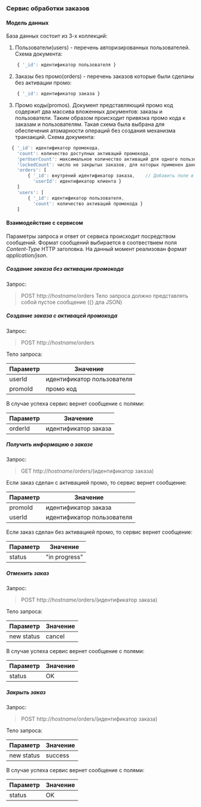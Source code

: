 ### Сервис обработки заказов

#### Модель данных
База данных состоит из 3-х коллекций:
 1. Пользователи(users) - перечень авторизированных пользователей. Схема документа:
```javascript
    { '_id': идентификатор пользователя }
```
 2. Заказы без промо(orders) - перечень заказов которые были сделаны без активации промо: 
```javascript
    { '_id': идентификатор заказа }
```
 3. Промо коды(promos). Документ представляющий промо код содержит два массива вложенных документов: заказы и пользователи.
 Таким образом происходит привязка промо кода к заказам и пользователям. Такая схема была выбрана для обеспечения атомарности
  операций без создания механизма транзакций. Схема документа:
```javascript
  { '_id': идентификатор промокода,
    'count': количество доступных активаций промокода,
    'perUserCount': максимальное количество активаций для одного пользователя
    'lockedCount': число не закрытых заказов, для которых применен данный промокод
    'orders': [
        { '_id': внутрений идентификатор заказа,    // Добавить поле в индекс
          'userId': идентификатор клиента } 
    ]
    'users': [
        { '_id': идентификатор пользователя,
          'count': количество активаций промокода }
    ]
```
#### Взаимодействие с сервисом
Параметры запроса и ответ от сервиса происходит посредством сообщений. Формат сообщений выбирается в соотвествием поля *Content-Type* HTTP заголовка. На данный момент реализован формат *application/json*.
##### Создание заказа без активации промокода
Запрос:
> POST http://*hostname*/orders
Тело запроса должно представлять собой пустое сообщение ({} дла JSON)

##### Создание заказа с активацей промокода
Запрос:
> POST http://*hostname*/orders

Тело запроса:

Параметр | Значение
---------|---------
userId | идентификатор пользователя
promoId | промо код

В случае успеха сервис вернет сообщение с полями:

Параметр | Значение
---------|---------
orderId | идентификатор заказа

##### Получить информацию о заказе
Запрос:
> GET  http://*hostname*/orders/(идентификатор заказа)

Если заказ сделан с активацией промо, то сервис вернет сообщение:

Параметр | Значение
---------|---------
promoId | идентификатор заказа
userId | идентификатор пользователя

Если заказ сделан без активацией промо, то сервис вернет сообщение:

Параметр | Значение
---------|---------
status | "in progress"

##### Отменить заказ
Запрос:
> POST http://*hostname*/orders/(идентификатор заказа)

Тело запроса:

Параметр | Значение
---------|---------
new status | cancel
В случае успеха сервис вернет сообщение с полями:

Параметр | Значение
---------|---------
status | OK

##### Закрыть заказ
Запрос:
> POST http://*hostname*/orders/(идентификатор заказа)

Тело запроса:

Параметр | Значение
---------|---------
new status | success

В случае успеха сервис вернет сообщение с полями:

Параметр | Значение
---------|---------
status | OK
